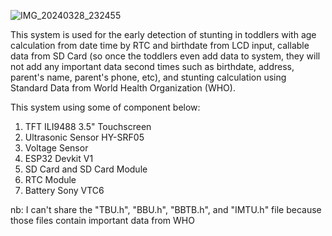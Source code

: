 ![IMG_20240328_232455](https://github.com/verojnnd/StuntingMeter_Early-Detection-for-Stunting/assets/113363724/511aa461-721b-41f3-9849-8bc64132c15b)

This system is used for the early detection of stunting in toddlers with age calculation from date time by RTC and birthdate from LCD input, callable data from SD Card (so once the toddlers even add data to system, they will not add any important data second times such as birthdate, address, parent's name, parent's phone, etc), and stunting calculation using Standard Data from World Health Organization (WHO).

This system using some of component below: 

1. TFT ILI9488 3.5" Touchscreen
2. Ultrasonic Sensor HY-SRF05
3. Voltage Sensor
4. ESP32 Devkit V1
5. SD Card and   SD Card Module
6. RTC Module
7. Battery Sony VTC6


nb: I can't share the "TBU.h", "BBU.h", "BBTB.h", and "IMTU.h" file because those files contain important data from WHO
